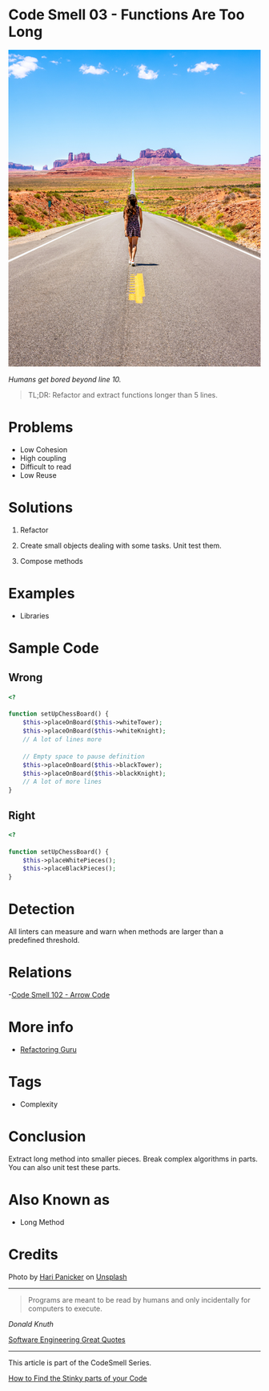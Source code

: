 # Code Smell 03 - Functions Are Too Long

![Code Smell 03 - Functions Are Too Long](hari-panicker-gtO2A1RGpJk-unsplash.jpg)

*Humans get bored beyond line 10.*

> TL;DR: Refactor and extract functions longer than 5 lines.

# Problems

- Low Cohesion
- High coupling
- Difficult to read
- Low Reuse

# Solutions

1) Refactor

2) Create small objects dealing with some tasks. Unit test them.

3) Compose methods 

# Examples

- Libraries

# Sample Code

## Wrong

[Gist Url]: # (https://gist.github.com/mcsee/1f12fb2d0cb9f8eea202526597cf4b83)
```php
<?

function setUpChessBoard() {
    $this->placeOnBoard($this->whiteTower);
    $this->placeOnBoard($this->whiteKnight);
    // A lot of lines more
    
    // Empty space to pause definition
    $this->placeOnBoard($this->blackTower);
    $this->placeOnBoard($this->blackKnight);
    // A lot of more lines
}
```

## Right

[Gist Url]: # (https://gist.github.com/mcsee/0f66ce8c2bba8990e44a36495fa4c3e1)
```php
<?

function setUpChessBoard() {
    $this->placeWhitePieces();
    $this->placeBlackPieces();
}
```

# Detection
All linters can measure and warn when methods are larger than a predefined threshold.

# Relations

-[Code Smell 102 - Arrow Code](../../Code%20Smells/Code%20Smell%20102%20-%20Arrow%20Code/readme.md)

# More info

- [Refactoring Guru](https://refactoring.guru/es/smells/long-method)

# Tags

- Complexity

# Conclusion

Extract long method into smaller pieces. Break complex algorithms in parts. You can also unit test these parts.

# Also Known as

- Long Method

# Credits

Photo by [Hari Panicker](https://unsplash.com/@invisibleecho) on [Unsplash](https://unsplash.com/s/photos/long-road)

* * *

> Programs are meant to be read by humans and only incidentally for computers to execute.

_Donald Knuth_

[Software Engineering Great Quotes](../../Quotes/Software%20Engineering%20Great%20Quotes/readme.md)

* * *

This article is part of the CodeSmell Series.

[How to Find the Stinky parts of your Code](../../Code%20Smells/How%20to%20Find%20the%20Stinky%20parts%20of%20your%20Code/readme.md)
